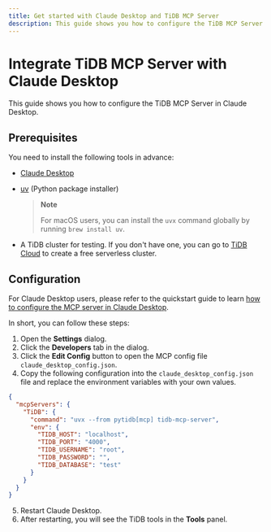 ```yaml
---
title: Get started with Claude Desktop and TiDB MCP Server
description: This guide shows you how to configure the TiDB MCP Server in Claude Desktop.
---
```


# Integrate TiDB MCP Server with Claude Desktop

This guide shows you how to configure the TiDB MCP Server in Claude Desktop.

## Prerequisites

You need to install the following tools in advance:

- [Claude Desktop](https://claude.ai/download)
- [uv](https://docs.astral.sh/uv/getting-started/installation/) (Python package installer)

  > **Note**
  >
  > For macOS users, you can install the `uvx` command globally by running `brew install uv`.

- A TiDB cluster for testing. If you don't have one, you can go to [TiDB Cloud](https://tidbcloud.com/free-trial) to create a free serverless cluster.

## Configuration

For Claude Desktop users, please refer to the quickstart guide to learn [how to configure the MCP server in Claude Desktop](https://modelcontextprotocol.io/quickstart/user).

In short, you can follow these steps:

1. Open the **Settings** dialog.
2. Click the **Developers** tab in the dialog.
3. Click the **Edit Config** button to open the MCP config file `claude_desktop_config.json`.
4. Copy the following configuration into the `claude_desktop_config.json` file and replace the environment variables with your own values.

  ```json
  {
    "mcpServers": {
      "TiDB": {
        "command": "uvx --from pytidb[mcp] tidb-mcp-server",
        "env": {
          "TIDB_HOST": "localhost",
          "TIDB_PORT": "4000",
          "TIDB_USERNAME": "root",
          "TIDB_PASSWORD": "",
          "TIDB_DATABASE": "test"
        }
      }
    }
  }
  ```
5. Restart Claude Desktop.
6. After restarting, you will see the TiDB tools in the **Tools** panel.
